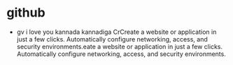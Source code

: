 # github
* gv
i love you 
kannada kannadiga
CrCreate a website or application in just a few clicks. Automatically configure networking, access, and security environments.eate a website or application in just a few clicks. Automatically configure networking, access, and security environments.